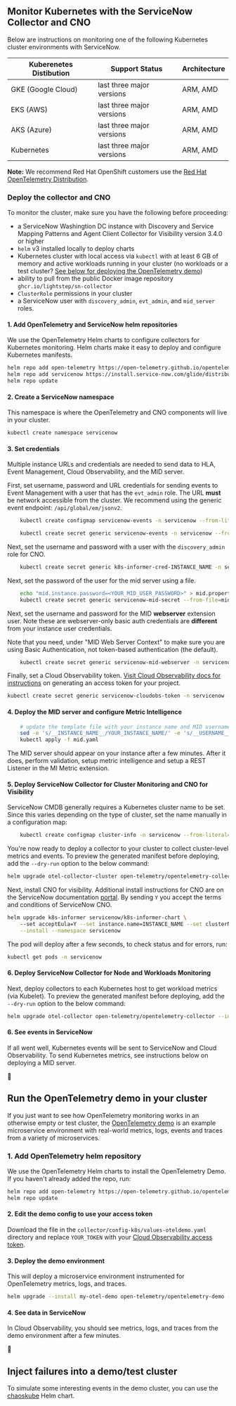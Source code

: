 ## Monitor Kubernetes with the ServiceNow Collector and CNO

Below are instructions on monitoring one of the following Kubernetes cluster environments with ServiceNow.

| Kuberenetes Distibution                        | Support Status            | Architecture |
| ---------------------------------------------- | ------------------------- | ------------ |
| GKE (Google Cloud)                             | last three major versions | ARM, AMD     |
| EKS (AWS)                                      | last three major versions | ARM, AMD     |
| AKS (Azure)                                    | last three major versions | ARM, AMD     |
| Kubernetes                                     | last three major versions | ARM, AMD     |

**Note:** We recommend Red Hat OpenShift customers use the [Red Hat OpenTelemetry Distribution](https://docs.openshift.com/container-platform/4.15/otel/otel-installing.html).


### Deploy the collector and CNO

To monitor the cluster, make sure you have the following before proceeding:

* a ServiceNow Washingtion DC instance with Discovery and Service Mapping Patterns and Agent Client Collector for Visibility version 3.4.0 or higher
* `helm` v3 installed locally to deploy charts
* Kubernetes cluster with local access via `kubectl` with at least 6 GB of memory and active workloads running in your cluster (no workloads or a test cluster? [See below for deploying the OpenTelemetry demo](#optional-run-the-opentelemetry-demo))
* ability to pull from the public Docker image repository `ghcr.io/lightstep/sn-collector`
* `ClusterRole` permissions in your cluster
* a ServiceNow user with `discovery_admin`, `evt_admin`, and `mid_server` roles.

#### 1. Add OpenTelemetry and ServiceNow helm repositories

We use the OpenTelemetry Helm charts to configure collectors for Kubernetes monitoring. Helm charts make it easy to deploy and configure Kubernetes manifests.

```sh
helm repo add open-telemetry https://open-telemetry.github.io/opentelemetry-helm-charts
helm repo add servicenow https://install.service-now.com/glide/distribution/builds/package/informer/informer-helm/repo
helm repo update
```

#### 2. Create a ServiceNow namespace

This namespace is where the OpenTelemetry and CNO components will live in your cluster.

```sh
kubectl create namespace servicenow
```

#### 3. Set credentials

Multiple instance URLs and credentials are needed to send data to HLA, Event Management, Cloud Observability, and the MID server.

First, set username, password and URL credentials for sending events to Event Management with a user that has the `evt_admin` role. The URL __must__ be network accessible from the cluster. We recommend using the generic event endpoint: `/api/global/em/jsonv2`.

```sh
    kubectl create configmap servicenow-events -n servicenow --from-literal=url=https://INSTANCE_NAME.service-now.com/api/global/em/jsonv2

    kubectl create secret generic servicenow-events -n servicenow --from-literal=.user=USERNAME --from-literal=.password=PASSWORD 
```

Next, set the username and password with a user with the `discovery_admin` role for CNO.

```sh
    kubectl create secret generic k8s-informer-cred-INSTANCE_NAME -n servicenow --from-literal=.user=USERNAME --from-literal=.password=PASSWORD
```

Next, set the password of the user for the mid server using a file.

```sh
    echo "mid.instance.password=<YOUR_MID_USER_PASSWORD>" > mid.properties
    kubectl create secret generic servicenow-mid-secret --from-file=mid.properties -n servicenow
```

Next, set the username and password for the MID **webserver** extension user. Note these are webserver-only basic auth credentials are **different** from your instance user credentials.

Note that you need, under "MID Web Server Context" to make sure you are using Basic Authentication, not token-based authentication (the default).

```sh
    kubectl create secret generic servicenow-mid-webserver -n servicenow --from-literal=.user=USERNAME --from-literal=.password=PASSWORD 
```

Finally, set a Cloud Observability token. [Visit Cloud Observability docs for instructions](https://docs.lightstep.com/docs/create-and-manage-access-tokens) on generating an access token for your project.

```sh
kubectl create secret generic servicenow-cloudobs-token -n servicenow --from-literal=token=YOUR_CLOUDOBS_TOKEN
```

#### 4. Deploy the MID server and configure Metric Intelligence

```sh
    # update the template file with your instance name and MID username and create a new manifest file.
    sed -e 's/__INSTANCE_NAME__/YOUR_INSTANCE_NAME/' -e 's/__USERNAME__/YOUR_USERNAME/' mid-statefulset.yaml > mid.yaml
    kubectl apply -f mid.yaml
```

The MID server should appear on your instance after a few minutes. After it does, perform validation, setup metric intelligence and setup a REST Listener in the MI Metric extension.

#### 5. Deploy ServiceNow Collector for Cluster Monitoring and CNO for Visibility

ServiceNow CMDB generally requires a Kubernetes cluster name to be set. Since this varies depending on the type of cluster, set the name manually in a configuration map:

```sh
    kubectl create configmap cluster-info -n servicenow --from-literal=name=YOUR_CLUSTER_NAME
```

You're now ready to deploy a collector to your cluster to collect cluster-level metrics and events. To preview the generated manifest before deploying, add the `--dry-run` option to the below command:

```sh
helm upgrade otel-collector-cluster open-telemetry/opentelemetry-collector --install --namespace servicenow --values https://raw.githubusercontent.com/lightstep/sn-collector/main/collector/config-k8s/values-cluster.yaml
```

Next, install CNO for visibility. Additional install instructions for CNO are on the ServiceNow documentation [portal](https://docs.servicenow.com/bundle/washingtondc-it-operations-management/page/product/cloud-native-operations-visibility/task/cnov-deploy-install.html). By sending `Y` you accept the terms and conditions of ServiceNow CNO.

```sh
helm upgrade k8s-informer servicenow/k8s-informer-chart \ 
    --set acceptEula=Y --set instance.name=INSTANCE_NAME --set clusterName="CLUSTER_NAME" \
    --install --namespace servicenow
```

The pod will deploy after a few seconds, to check status and for errors, run:

```sh
kubectl get pods -n servicenow
```

#### 6. Deploy ServiceNow Collector for Node and Workloads Monitoring

Next, deploy collectors to each Kubernetes host to get workload metrics (via Kubelet). To preview the generated manifest before deploying, add the `--dry-run` option to the below command:

```sh
helm upgrade otel-collector open-telemetry/opentelemetry-collector --install --namespace servicenow --values https://raw.githubusercontent.com/lightstep/sn-collector/main/collector/config-k8s/values-node.yaml
```

#### 6. See events in ServiceNow

If all went well, Kubernetes events will be sent to ServiceNow and Cloud Observability. To send Kubernetes metrics, see instructions below on deploying a MID server.

🎉

## Run the OpenTelemetry demo in your cluster

If you just want to see how OpenTelemetry monitoring works in an otherwise empty or test cluster, the [OpenTelemetry demo](https://github.com/open-telemetry/opentelemetry-demo) is an example microservice environment with real-world metrics, logs, events and traces from a variety of microservices.

### 1. Add OpenTelemetry helm repository

We use the OpenTelemetry Helm charts to install the OpenTelemetry Demo. If you haven't already added the repo, run:

```sh
helm repo add open-telemetry https://open-telemetry.github.io/opentelemetry-helm-charts
helm repo update
```

#### 2. Edit the demo config to use your access token

Download the file in the `collector/config-k8s/values-oteldemo.yaml` directory and replace `YOUR_TOKEN` with your [Cloud Observability access token](https://docs.lightstep.com/docs/create-and-manage-access-tokens).

#### 3. Deploy the demo environment

This will deploy a microservice environment instrumented for OpenTelemetry metrics, logs, and traces.

```sh
helm upgrade --install my-otel-demo open-telemetry/opentelemetry-demo -f collector/config-k8s/values-oteldemo.yaml
```

#### 4. See data in ServiceNow

In Cloud Observability, you should see metrics, logs, and traces from the demo environment after a few minutes.

🎉

## Inject failures into a demo/test cluster 

To simulate some interesting events in the demo cluster, you can use the [chaoskube](https://github.com/linki/chaoskube?tab=readme-ov-file#helm) Helm chart.

